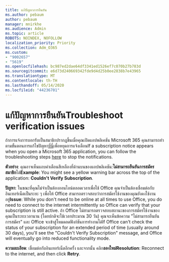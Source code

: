 ```yaml
---
title: แก้ปัญหาการยืนยัน
ms.author: pebaum
author: pebaum
manager: mnirkhe
ms.audience: Admin
ms.topic: article
ROBOTS: NOINDEX, NOFOLLOW
localization_priority: Priority
ms.collection: Adm_O365
ms.custom:
- "9002657"
- "5619"
ms.openlocfilehash: bc987ed2dae64df3341ed1526ef7c070b27b783d
ms.sourcegitcommit: e6d73d240669342fde9d4d25b0ee2838b7e43965
ms.translationtype: MT
ms.contentlocale: th-TH
ms.lasthandoff: 05/14/2020
ms.locfileid: "44236701"
---
```

# <a name="troubleshoot-verification-issues"></a><span data-ttu-id="b31ab-102">แก้ปัญหาการยืนยัน</span><span class="sxs-lookup"><span data-stu-id="b31ab-102">Troubleshoot verification issues</span></span>

<span data-ttu-id="b31ab-103">ถ้าการแจ้งการบอกรับเป็นสมาชิกปรากฏขึ้นเมื่อคุณเปิดแอปพลิเคชัน Microsoft 365 คุณสามารถทําตามขั้นตอนการแก้ไขปัญหา[ที่นี่](https://support.office.com/article/a-subscription-notice-appears-when-i-open-a-microsoft-365-application-4cabe32c-f594-4c0e-9191-3d3ade10cceb)เพื่อหยุดการแจ้งเตือน</span><span class="sxs-lookup"><span data-stu-id="b31ab-103">If a subscription notice appears when you open a Microsoft 365 application, you can follow the troubleshooting steps [here](https://support.office.com/article/a-subscription-notice-appears-when-i-open-a-microsoft-365-application-4cabe32c-f594-4c0e-9191-3d3ade10cceb) to stop the notifications.</span></span>

<span data-ttu-id="b31ab-104">**ตัวอย่าง**: คุณอาจเห็นแถบคําเตือนสีเหลืองที่ด้านบนของแอปพลิเคชัน:**ไม่สามารถยืนยันการสมัครสมาชิก**ได้</span><span class="sxs-lookup"><span data-stu-id="b31ab-104">**Example**: You might see a yellow warning bar across the top of the application: **Couldn't Verify Subscription**.</span></span>

<span data-ttu-id="b31ab-105">**ปัญหา**: ในขณะที่คุณไม่จําเป็นต้องออนไลน์ตลอดเวลาเพื่อใช้ Office คุณจําเป็นต้องเชื่อมต่อกับอินเทอร์เน็ตเป็นระยะ ๆ เพื่อให้ Office สามารถตรวจสอบว่าการสมัครใช้งานของคุณยังคงใช้งานอยู่</span><span class="sxs-lookup"><span data-stu-id="b31ab-105">**Issue**: While you don't need to be online at all times to use Office, you do need to connect to the internet intermittently so Office can verify that your subscription is still active.</span></span> <span data-ttu-id="b31ab-106">ถ้า Office ไม่สามารถตรวจสอบสถานะของการสมัครใช้งานของคุณเป็นระยะเวลานาน (โดยปกติจะใช้เวลาประมาณ 30 วัน) คุณจะเห็นข้อความ "ไม่สามารถยืนยันการสมัคร" และ Office จะเข้าสู่โหมดลดฟังก์ชันการทํางานได้</span><span class="sxs-lookup"><span data-stu-id="b31ab-106">If Office can't check the status of your subscription for an extended period of time (usually around 30 days), you'll see the "Couldn't Verify Subscription" message, and Office will eventually go into reduced functionality mode.</span></span>

<span data-ttu-id="b31ab-107">**ความละเอียด**: เชื่อมต่อกับอินเทอร์เน็ตอีกครั้ง และจากนั้น คลิก**ลองใหม่**</span><span class="sxs-lookup"><span data-stu-id="b31ab-107">**Resolution**: Reconnect to the internet, and then click **Retry**.</span></span>
